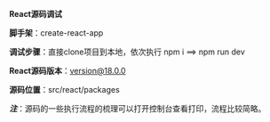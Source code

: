 **React源码调试**

**脚手架**：create-react-app

**调试步骤**：直接clone项目到本地，依次执行 npm i  ==> npm run dev

**React源码版本**：version@18.0.0

**源码位置**：src/react/packages

***注***：源码的一些执行流程的梳理可以打开控制台查看打印，流程比较简略。
